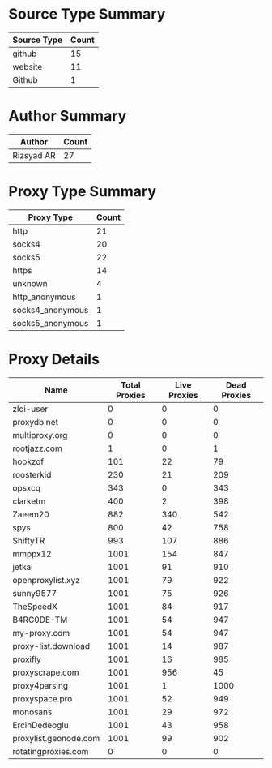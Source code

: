 # Source Type Summary

| Source Type | Count |
|-------------|-------|
| github | 15 |
| website | 11 |
| Github | 1 |


# Author Summary

| Author | Count |
|--------|-------|
| Rizsyad AR | 27 |


# Proxy Type Summary

| Proxy Type | Count |
|------------|-------|
| http | 21 |
| socks4 | 20 |
| socks5 | 22 |
| https | 14 |
| unknown | 4 |
| http_anonymous | 1 |
| socks4_anonymous | 1 |
| socks5_anonymous | 1 |


# Proxy Details

| Name | Total Proxies | Live Proxies | Dead Proxies |
|------|---------------|--------------|---------------|
| zloi-user | 0 | 0 | 0 |
| proxydb.net | 0 | 0 | 0 |
| multiproxy.org | 0 | 0 | 0 |
| rootjazz.com | 1 | 0 | 1 |
| hookzof | 101 | 22 | 79 |
| roosterkid | 230 | 21 | 209 |
| opsxcq | 343 | 0 | 343 |
| clarketm | 400 | 2 | 398 |
| Zaeem20 | 882 | 340 | 542 |
| spys | 800 | 42 | 758 |
| ShiftyTR | 993 | 107 | 886 |
| mmppx12 | 1001 | 154 | 847 |
| jetkai | 1001 | 91 | 910 |
| openproxylist.xyz | 1001 | 79 | 922 |
| sunny9577 | 1001 | 75 | 926 |
| TheSpeedX | 1001 | 84 | 917 |
| B4RC0DE-TM | 1001 | 54 | 947 |
| my-proxy.com | 1001 | 54 | 947 |
| proxy-list.download | 1001 | 14 | 987 |
| proxifly | 1001 | 16 | 985 |
| proxyscrape.com | 1001 | 956 | 45 |
| proxy4parsing | 1001 | 1 | 1000 |
| proxyspace.pro | 1001 | 52 | 949 |
| monosans | 1001 | 29 | 972 |
| ErcinDedeoglu | 1001 | 43 | 958 |
| proxylist.geonode.com | 1001 | 99 | 902 |
| rotatingproxies.com | 0 | 0 | 0 |
